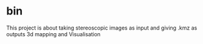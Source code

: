 bin
===
This project is about taking stereoscopic images as input and giving .kmz as outputs
3d mapping and Visualisation
